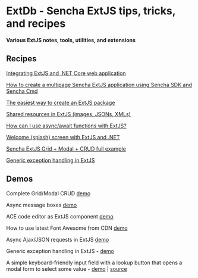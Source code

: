 # ExtDb - Sencha ExtJS tips, tricks, and recipes 
**Various ExtJS notes, tools, utilities, and extensions**

## Recipes

[Integrating ExtJS and .NET Core web application](docs/netcore.md)

[How to create a multipage Sencha ExtJS application using Sencha SDK and Sencha Cmd](docs/generating-multipage-app.md)

[The easiest way to create an ExtJS package](docs/easiest-way-package.md)

[Shared resources in ExtJS (images, JSONs, XMLs)](docs/resources.md)

[How can I use async/await functions with ExtJS?](docs/async-await.md)

[Welcome (splash) screen with ExtJS and .NET](docs/splash.md)

[Sencha ExtJS Grid + Modal + CRUD full example](docs/modals.md)

[Generic exception handling in ExtJS](docs/error-handler.md)

## Demos

Complete Grid/Modal CRUD 
[demo](https://da-baranov.github.io/ext-db/wwwroot/index.html#example/1)

Async message boxes 
[demo](https://da-baranov.github.io/ext-db/wwwroot/index.html#example/0)

ACE code editor as ExtJS component 
[demo](https://da-baranov.github.io/ext-db/wwwroot/index.html#example/2)

How to use latest Font Awesome from CDN 
[demo](https://da-baranov.github.io/ext-db/wwwroot/index.html#example/3)

Async Ajax/JSON requests in ExtJS 
[demo](https://da-baranov.github.io/ext-db/wwwroot/index.html#example/4)

Generic exception handling in ExtJS - 
[demo](https://da-baranov.github.io/ext-db/wwwroot/index.html#example/5)

A simple keyboard-friendly input field with a lookup button that opens a modal form to select some value - 
[demo](https://da-baranov.github.io/ext-db/wwwroot/index.html#example/6) |
[source](https://github.com/da-baranov/ext-db/tree/main/wwwroot/apps/extdbdemo/app/view/modalgrid)